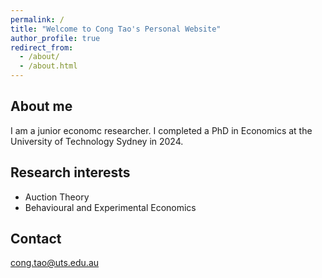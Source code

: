 ```yaml
---
permalink: /
title: "Welcome to Cong Tao's Personal Website"
author_profile: true
redirect_from: 
  - /about/
  - /about.html
---
```


## About me

I am a junior economc researcher. I completed a PhD in Economics at the University of Technology Sydney in 2024.

## Research interests

- Auction Theory
- Behavioural and Experimental Economics

## Contact

cong.tao@uts.edu.au
